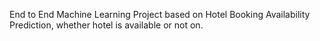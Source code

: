 End to End Machine Learning Project based on Hotel Booking Availability Prediction, whether hotel is available or not on.